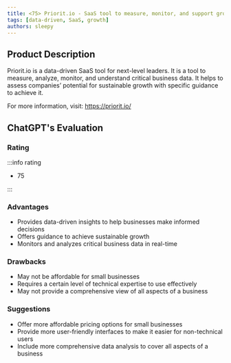 ```yaml
---
title: <75> Priorit.io - SaaS tool to measure, monitor, and support growth with data
tags: [data-driven, SaaS, growth]
authors: sleepy
---
```


## Product Description

Priorit.io is a data-driven SaaS tool for next-level leaders. It is a tool to measure, analyze, monitor, and understand critical business data. It helps to assess companies’ potential for sustainable growth with specific guidance to achieve it.

For more information, visit: https://priorit.io/

## ChatGPT's Evaluation

### Rating

:::info rating

- 75

:::

### Advantages

- Provides data-driven insights to help businesses make informed decisions
- Offers guidance to achieve sustainable growth
- Monitors and analyzes critical business data in real-time


### Drawbacks

- May not be affordable for small businesses
- Requires a certain level of technical expertise to use effectively
- May not provide a comprehensive view of all aspects of a business

### Suggestions

- Offer more affordable pricing options for small businesses
- Provide more user-friendly interfaces to make it easier for non-technical users
- Include more comprehensive data analysis to cover all aspects of a business